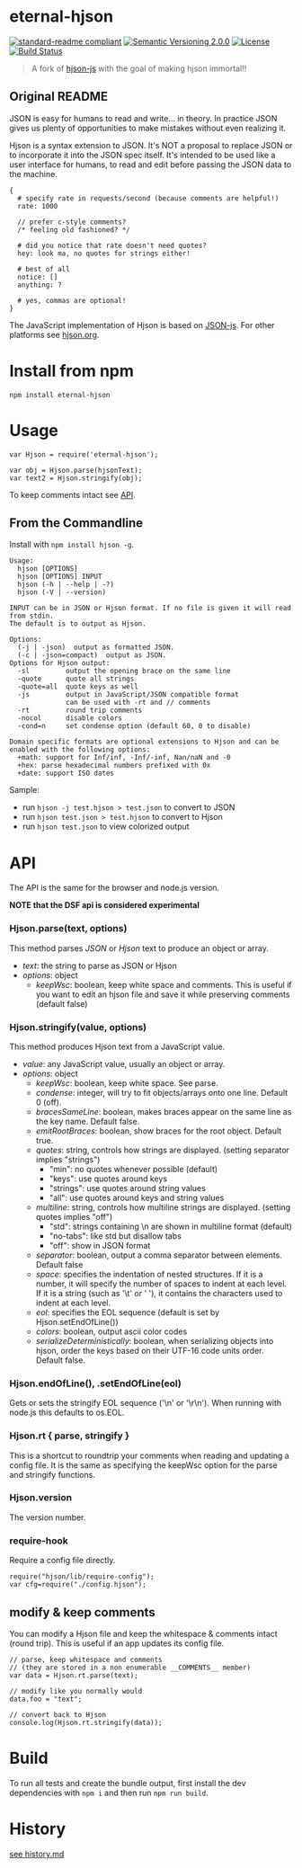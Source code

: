 # eternal-hjson
[![standard-readme compliant](https://img.shields.io/badge/readme%20style-standard-brightgreen.svg?style=flat-square)](https://github.com/RichardLitt/standard-readme)
[![Semantic Versioning 2.0.0](https://img.shields.io/badge/semver-2.0.0-brightgreen?style=flat-square)](https://semver.org/spec/v2.0.0.html)
[![License](https://img.shields.io/github/license/Anadian/eternal-hjson-js?style=plastic)](https://github.com/Anadian/eternal-hjson-js/LICENSE)
[![Build Status](https://travis-ci.org/Anadian/eternal-hjson-js.svg?branch=master)](https://travis-ci.org/Anadian/eternal-hjson-js)
> A fork of [hjson-js](https://github.com/hjson/hjson-js) with the goal of making hjson immortal!!

## Original README
JSON is easy for humans to read and write... in theory. In practice JSON gives us plenty of opportunities to make mistakes without even realizing it.

Hjson is a syntax extension to JSON. It's NOT a proposal to replace JSON or to incorporate it into the JSON spec itself. It's intended to be used like a user interface for humans, to read and edit before passing the JSON data to the machine.

```Hjson
{
  # specify rate in requests/second (because comments are helpful!)
  rate: 1000

  // prefer c-style comments?
  /* feeling old fashioned? */

  # did you notice that rate doesn't need quotes?
  hey: look ma, no quotes for strings either!

  # best of all
  notice: []
  anything: ?

  # yes, commas are optional!
}
```

The JavaScript implementation of Hjson is based on [JSON-js](https://github.com/douglascrockford/JSON-js). For other platforms see [hjson.org](http://hjson.org).

# Install from npm

```
npm install eternal-hjson
```

# Usage

```
var Hjson = require('eternal-hjson');

var obj = Hjson.parse(hjsonText);
var text2 = Hjson.stringify(obj);
```

To keep comments intact see [API](#modify--keep-comments).

## From the Commandline

Install with `npm install hjson -g`.

```
Usage:
  hjson [OPTIONS]
  hjson [OPTIONS] INPUT
  hjson (-h | --help | -?)
  hjson (-V | --version)

INPUT can be in JSON or Hjson format. If no file is given it will read from stdin.
The default is to output as Hjson.

Options:
  (-j | -json)  output as formatted JSON.
  (-c | -json=compact)  output as JSON.
Options for Hjson output:
  -sl         output the opening brace on the same line
  -quote      quote all strings
  -quote=all  quote keys as well
  -js         output in JavaScript/JSON compatible format
              can be used with -rt and // comments
  -rt         round trip comments
  -nocol      disable colors
  -cond=n     set condense option (default 60, 0 to disable)

Domain specific formats are optional extensions to Hjson and can be enabled with the following options:
  +math: support for Inf/inf, -Inf/-inf, Nan/naN and -0
  +hex: parse hexadecimal numbers prefixed with 0x
  +date: support ISO dates
```

Sample:
- run `hjson -j test.hjson > test.json` to convert to JSON
- run `hjson test.json > test.hjson` to convert to Hjson
- run `hjson test.json` to view colorized output


# API

The API is the same for the browser and node.js version.

**NOTE that the DSF api is considered experimental**

### Hjson.parse(text, options)

This method parses *JSON* or *Hjson* text to produce an object or array.

- *text*: the string to parse as JSON or Hjson
- *options*: object
  - *keepWsc*: boolean, keep white space and comments. This is useful if you want to edit an hjson file and save it while preserving comments (default false)

### Hjson.stringify(value, options)

This method produces Hjson text from a JavaScript value.

- *value*: any JavaScript value, usually an object or array.
- *options*: object
  - *keepWsc*: boolean, keep white space. See parse.
  - *condense*: integer, will try to fit objects/arrays onto one line. Default 0 (off).
  - *bracesSameLine*: boolean, makes braces appear on the same line as the key name. Default false.
  - *emitRootBraces*: boolean, show braces for the root object. Default true.
  - *quotes*: string, controls how strings are displayed. (setting separator implies "strings")
    - "min": no quotes whenever possible (default)
    - "keys": use quotes around keys
    - "strings": use quotes around string values
    - "all": use quotes around keys and string values
  - *multiline*: string, controls how multiline strings are displayed. (setting quotes implies "off")
    - "std": strings containing \n are shown in multiline format (default)
    - "no-tabs": like std but disallow tabs
    - "off": show in JSON format
  - *separator*: boolean, output a comma separator between elements. Default false
  - *space*: specifies the indentation of nested structures. If it is a number, it will specify the number of spaces to indent at each level. If it is a string (such as '\t' or '&nbsp;'), it contains the characters used to indent at each level.
  - *eol*: specifies the EOL sequence (default is set by Hjson.setEndOfLine())
  - *colors*: boolean, output ascii color codes
  - *serializeDeterministically*: boolean, when serializing objects into hjson, order the keys based on their UTF-16 code units order. Default false.

### Hjson.endOfLine(), .setEndOfLine(eol)

Gets or sets the stringify EOL sequence ('\n' or '\r\n'). When running with node.js this defaults to os.EOL.

### Hjson.rt { parse, stringify }

This is a shortcut to roundtrip your comments when reading and updating a config file. It is the same as specifying the keepWsc option for the parse and stringify functions.

### Hjson.version

The version number.

### require-hook

Require a config file directly.

```
require("hjson/lib/require-config");
var cfg=require("./config.hjson");
```

## modify & keep comments

You can modify a Hjson file and keep the whitespace & comments intact (round trip). This is useful if an app updates its config file.

```
// parse, keep whitespace and comments
// (they are stored in a non enumerable __COMMENTS__ member)
var data = Hjson.rt.parse(text);

// modify like you normally would
data.foo = "text";

// convert back to Hjson
console.log(Hjson.rt.stringify(data));
```
# Build

To run all tests and create the bundle output, first install the dev dependencies with `npm i` and then run `npm run build`.

# History

[see history.md](history.md)

